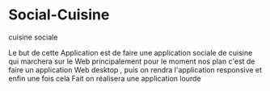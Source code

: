 # Social-Cuisine
cuisine sociale 

Le but de cette Application est de faire une application sociale de cuisine qui marchera sur le Web principalement
pour le moment nos plan c'est de faire un application Web desktop , puis on rendra l'application responsive et enfin une fois cela
Fait on réalisera une application lourde 

